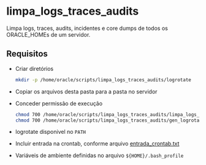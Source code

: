 # limpa_logs_traces_audits

Limpa logs, traces, audits, incidentes e core dumps de todos os ORACLE_HOMEs de um servidor.

## Requisitos

* Criar diretórios

  ```bash
  mkdir -p /home/oracle/scripts/limpa_logs_traces_audits/logrotate
  ```

* Copiar os arquivos desta pasta para a pasta no servidor

* Conceder permissão de execução

  ```bash
  chmod 700 /home/oracle/scripts/limpa_logs_traces_audits/limpa_logs_traces_audits.sh
  chmod 700 /home/oracle/scripts/limpa_logs_traces_audits/gen_logrotate_config.sh
  ```

* logrotate disponivel no `PATH`

* Incluir entrada na crontab, conforme arquivo [entrada_crontab.txt](entrada_crontab.txt)

* Variáveis de ambiente definidas no arquivo `${HOME}/.bash_profile`
